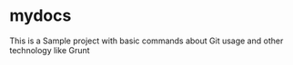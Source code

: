 # mydocs
This is a Sample project with basic commands about Git usage and other technology like Grunt

